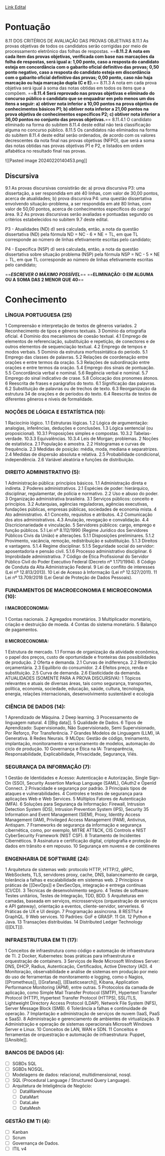 
[Link Edital](https://cdn.cebraspe.org.br/concursos/BCB_24/arquivos/ED_1_BCB_23_ABERTURA_ATUALIZADO_RET_4.PDF)

# Pontuação
8.11 DOS CRITÉRIOS DE AVALIAÇÃO DAS PROVAS OBJETIVAS 
	8.11.1 As provas objetivas de todos os candidatos serão corrigidas por meio de processamento eletrônico das folhas de respostas. 
	==**8.11.2 A nota em cada item das provas objetivas, verificada com base nas marcações da folha de respostas, será igual a: 1,00 ponto, caso a resposta do candidato esteja em concordância com o gabarito oficial definitivo das provas; 0,50 ponto negativo, caso a resposta do candidato esteja em discordância com o gabarito oficial definitivo das provas; 0,00 ponto, caso não haja marcação ou haja marcação dupla (C e E).**== 
	8.11.3 A nota em cada prova objetiva será igual à soma das notas obtidas em todos os itens que a compõem. 
	==**8.11.4 Será reprovado nas provas objetivas e eliminado do concurso público o candidato que se enquadrar em pelo menos um dos itens a seguir: a) obtiver nota inferior a 10,00 pontos na prova objetiva de conhecimentos básicos P1; b) obtiver nota inferior a 21,00 pontos na prova objetiva de conhecimentos específicos P2; c) obtiver nota inferior a 36,00 pontos no conjunto das provas objetivas.**== 
		8.11.4.1 O candidato eliminado na forma do subitem 8.11.4 deste edital não terá classificação alguma no concurso público. 
	8.11.5 Os candidatos não eliminados na forma do subitem 8.11.4 deste edital serão ordenados, de acordo com os valores decrescentes da nota final nas provas objetivas (NFPO), que será a soma das notas obtidas nas provas objetivas P1 e P2, e listados em ordem alfabética no resultado final nas provas.

![[Pasted image 20240220140453.png]]

## Discursiva
9.1 As provas discursivas consistirão de: a) prova discursiva P3: uma dissertação, a ser respondida em até 40 linhas, com valor de 30,00 pontos, acerca de atualidades; b) prova discursiva P4: uma questão dissertativa envolvendo situação-problema, a ser respondida em até 80 linhas, com valor de 50,00 pontos, acerca de conhecimentos específicos do cargo/área. 9.2 As provas discursivas serão avaliadas e pontuadas segundo os critérios estabelecidos no subitem 9.7 deste edital.

P3 - Atualidades (ND)
d) será calculada, então, a nota da questão dissertativa (ND) pela fórmula ND = NC - 6 × NE ÷ TL, em que TL corresponde ao número de linhas efetivamente escritas pelo candidato;

P4 - Especifica (NSP)
d) será calculada, então, a nota da questão dissertativa sobre situação problema (NSP) pela fórmula NSP = NC - 5 × NE ÷ TL, em que TL corresponde ao número de linhas efetivamente escritas pelo candidato;

==***ESCREVER O MÁXIMO POSSÍVEL***==
==**ELIMINAÇÃO: 0 EM ALGUMA OU A SOMA DAS 2 MENOR QUE 40**==

# Conhecimento
### LÍNGUA PORTUGUESA (25)
1 Compreensão e interpretação de textos de gêneros variados. 2 Reconhecimento de tipos e gêneros textuais. 3 Domínio da ortografia oficial. 4 Domínio dos mecanismos de coesão textual. 4.1 Emprego de elementos de referenciação, substituição e repetição, de conectores e de outros elementos de sequenciação textual. 4.2 Emprego de tempos e modos verbais. 5 Domínio da estrutura morfossintática do período. 5.1 Emprego das classes de palavras. 5.2 Relações de coordenação entre orações e entre termos da oração. 5.3 Relações de subordinação entre orações e entre termos da oração. 5.4 Emprego dos sinais de pontuação. 5.5 Concordância verbal e nominal. 5.6 Regência verbal e nominal. 5.7 Emprego do sinal indicativo de crase. 5.8 Colocação dos pronomes átonos. 6 Reescrita de frases e parágrafos do texto. 6.1 Significação das palavras. 6.2 Substituição de palavras ou de trechos de texto. 6.3 Reorganização da estrutura 34 de orações e de períodos do texto. 6.4 Reescrita de textos de diferentes gêneros e níveis de formalidade.
### NOÇÕES DE LÓGICA E ESTATÍSTICA (10): 
1 Raciocínio lógico. 1.1 Estruturas lógicas. 1.2 Lógica de argumentação: analogias, inferências, deduções e conclusões. 1.3 Lógica sentencial (ou proposicional). 10.3.1 Proposições simples e compostas. 10.3.2 Tabelas-verdade. 10.3.3 Equivalências. 10.3.4 Leis de Morgan; problemas. 2 Noções de estatística. 2.1 População e amostra. 2.2 Histogramas e curvas de frequência. 2.3 Medidas de posição: média, moda, mediana e separatrizes. 2.4 Medidas de dispersão absoluta e relativa. 2.5 Probabilidade condicional, independência. 2.6 Variável aleatória e funções de distribuição. 
### DIREITO ADMINISTRATIVO (5): 
1 Administração pública: princípios básicos. 1.1 Administração direta e indireta. 2 Poderes administrativos. 2.1 Espécies de poder: hierárquico, disciplinar, regulamentar, de polícia e normativo. 2.2 Uso e abuso do poder. 3 Organização administrativa brasileira. 3.1 Serviços públicos: conceito e princípios. 3.2 Autarquias, agências reguladoras, agências executivas, fundações públicas, empresas públicas, sociedades de economia mista. 4 Ato administrativo. 4.1 Conceito, requisitos e atributos. 4.2 Comunicação dos atos administrativos. 4.3 Anulação, revogação e convalidação. 4.4 Discricionariedade e vinculação. 5 Servidores públicos: cargo, emprego e função públicos. 5.1 Lei nº 8.112/1990 (Regime Jurídico dos Servidores Públicos Civis da União) e alterações. 5.1.1 Disposições preliminares. 5.1.2 Provimento, vacância, remoção, redistribuição e substituição. 5.1.3 Direitos e vantagens. 5.1.4 Regime disciplinar. 5.1.5 Seguridade social do servidor: aposentadoria e pensão civil. 5.1.6 Processo administrativo disciplinar. 6 Improbidade administrativa. 7 Código de Ética Profissional do Servidor Público Civil do Poder Executivo Federal (Decreto nº 1.171/1994). 8 Código de Conduta da Alta Administração Federal. 9 Lei de conflito de interesses (Lei nº 12.813/2013). 10 Lei de Acesso à Informação (Lei nº 12.527/2011). 11 Lei nº 13.709/2018 (Lei Geral de Proteção de Dados Pessoais). 
### FUNDAMENTOS DE MACROECONOMIA E MICROECONOMIA (10): 
#### I MACROECONOMIA: 
1 Contas nacionais. 2 Agregados monetários. 3 Multiplicador monetário, criação e destruição de moeda. 4 Contas do sistema monetário. 5 Balanço de pagamentos. 
#### II MICROECONOMIA: 
1 Estrutura de mercado. 1.1 Formas de organização da atividade econômica, o papel dos preços, custo de oportunidade e fronteiras das possibilidades de produção. 2 Oferta e demanda. 2.1 Curvas de indiferença. 2.2 Restrição orçamentária. 2.3 Equilíbrio do consumidor. 2.4 Efeitos preço, renda e substituição. 2.5 Curva de demanda. 2.6 Elasticidade da demanda. ATUALIDADES (SOMENTE PARA A PROVA DISCURSIVA): 1 Tópicos relevantes e atuais de diversas áreas, tais como segurança, transportes, política, economia, sociedade, educação, saúde, cultura, tecnologia, energia, relações internacionais, desenvolvimento sustentável e ecologia
### CIÊNCIA DE DADOS (14): 
1 Aprendizado de Máquina. 2 Deep learning. 3 Processamento de linguagem natural. 4 [[Big data]]. 5 Qualidade de Dados. 6 Tipos de Aprendizado: Supervisionado, Não Supervisionado, Semi Supervisionado, Por Reforço, Por Transferência. 7 Grandes Modelos de Linguagem (LLM), IA Generativa. 8 Redes Neurais. 9 MLOps: Gestão de código, treinamento, implantação, monitoramento e versionamento de modelos, automação do ciclo de produção. 10 Governança e Ética na IA: Transparência, Responsabilidade, Explicabilidade, Privacidade, Segurança, Viés.
### SEGURANÇA DA INFORMAÇÃO (7): 
1 Gestão de Identidades e Acesso: Autenticação e Autorização, Single Sign-On (SSO), Security Assertion Markup Language (SAML), OAuth2 e OpenId Connect. 2 Privacidade e segurança por padrão. 3 Principais tipos de ataques e vulnerabilidades. 4 Controles e testes de segurança para aplicações Web e Web Services. 5 Múltiplos Fatores de Autenticação (MFA). 6 Soluções para Segurança da Informação: Firewall, Intrusion Detection System (IDS), Intrusion Prevention System (IPS), Security 35 Information and Event Management (SIEM), Proxy, Identity Access Management (IAM), Privileged Access Management (PAM), Antivírus, Antispam. 7 Frameworks de segurança da informação e segurança cibernética, como, por exemplo, MITRE ATT&CK, CIS Controls e NIST CyberSecurity Framework (NIST CSF). 8 Tratamento de Incidentes Cibernéticos. 9 Assinatura e certificação digital, criptografia e proteção de dados em trânsito e em repouso. 10 Segurança em nuvens e de contêineres
### ENGENHARIA DE SOFTWARE (24): 
1 Arquitetura de sistemas web: protocolo HTTP, HTTP/2, gRPC, WebSockets, TLS, servidores proxy, cache, DNS, balanceamento de carga, tolerância a falhas e escalabilidade em sistemas web. 2 Princípios e práticas de [[DevOps]] e DevSecOps, integração e entrega contínuas (CI/CD). 3 Técnicas de desenvolvimento seguro. 4 Testes de software: Testes unitários, Testes de Integração, TDD, BDD. 5 Arquiteturas em camadas, baseada em serviços, microsserviços (orquestração de serviços e API gateway), orientação a eventos, cliente-servidor, serverless. 6 Práticas de UX e UI design. 7 Programação assíncrona. 8 RESTful e GraphQL. 9 Web services. 10 Padrões: GoF e GRASP. 11 Git. 12 Python e Java. 13 Transações distribuídas. 14 Distributed Ledger Technology ([[DLT]]).
### INFRAESTRUTURA EM TI (17): 
1 Conceitos de infraestrutura como código e automação de infraestrutura de TI. 2 Docker, Kubernetes: boas práticas para infraestrutura e orquestração de containers. 3 Serviços de Rede Microsoft Windows Server: DNS, DHCP, Radius, Autenticação, Certificados, Active Directory (AD). 4 Monitoração, observabilidade e análise de sistemas em produção por meio do uso de ferramentas de monitoramento e logging, como o Nagios, [[Prometheus]], [[Grafana]], [[Elasticsearch]], Kibana, Application Performance Monitoring (APM), entre outras. 5 Protocolos da camada de aplicação, como Simple Mail Transfer Protocol (SMTP), Hypertext Transfer Protocol (HTTP), Hypertext Transfer Protocol (HTTPS), SSL/TLS, Lightweight Directory Access Protocol (LDAP), Network File System (NFS), Server Message Block (SMB). 6 Tolerância a falhas e continuidade de operação. 7 Implantação e administração de serviços de nuvem (IaaS, PaaS e SaaS). 8 Administração e gerenciamento de ambientes de virtualização. 9 Administração e operação de sistemas operacionais Microsoft Windows Server e Linux. 10 Conceitos de LAN, WAN e SDN. 11 Conceitos e ferramentas de orquestração e automação de infraestrutura: Puppet, [[Ansible]].
### BANCOS DE DADOS (4): 
- [ ] SGBDs SQL
- [ ] SGBDs NOSQL. 
- [ ] Modelagens de dados: relacional, multidimensional, nosql. 
- [ ] SQL (Procedural Language / Structured Query Language). 
- [ ] Arquitetura de Inteligência de Negócio: 
	- [ ] DataWarehouse
	- [ ] DataMart
	- [ ] DataLake
	- [ ] DataMesh
### GESTÃO EM TI (4): 
- [ ] Kanban
- [ ] Scrum
- [ ] Governança de Dados.
- [ ] ITIL v4